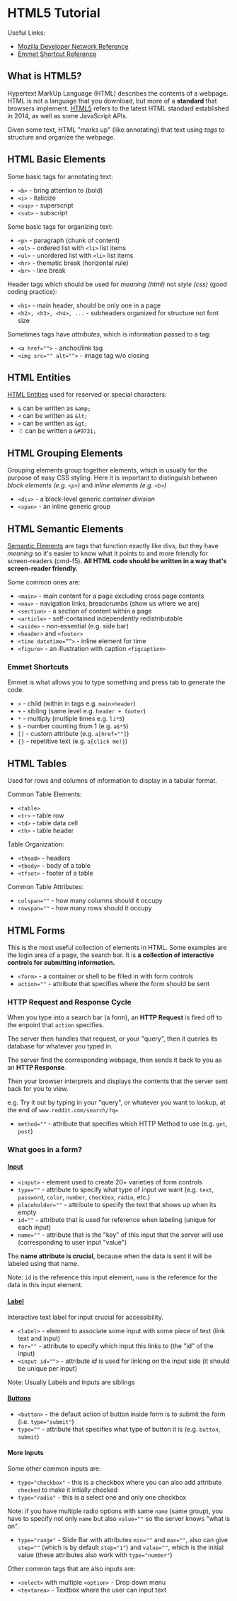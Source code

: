 # HTML5 Tutorial

Useful Links:
* [Mozilla Developer Network Reference](https://developer.mozilla.org/en-US/docs/Web/HTML/Element)
* [Emmet Shortcut Reference](https://developer.mozilla.org/en-US/docs/Web/HTML/Element)

## What is HTML5?

Hypertext MarkUp Language (HTML) describes the contents of a webpage. HTML is not a language that you download, but more of a **standard** that browsers implement. [HTML5](https://developer.mozilla.org/en-US/docs/Glossary/HTML5) refers to the latest HTML standard established in 2014, as well as some JavaScript APIs.

Given some text, HTML "marks up" (like annotating) that text using *tags* to structure and organize the webpage. 

## HTML Basic Elements

Some basic tags for annotating text:
* `<b>` - bring attention to (bold)
* `<i>` - italicize
* `<sup>` - superscript
* `<sub>` - subscript

Some basic tags for organizing text:
* `<p>` - paragraph (chunk of content)
* `<ol>` - ordered list with `<li>` list items
* `<ul>` - unordered list with `<li>` list items
* `<hr>` - thematic break (horizontal rule)
* `<br>` - line break

Header tags which should be used for *meaning (html)* not *style (css)* (good coding practice):
* `<h1>` - main header, should be only one in a page
* `<h2>, <h3>, <h4>, ...` - subheaders organized for structure not font size


Sometimes tags have *attributes*, which is information passed to a tag:
* `<a href="">` - anchor/link tag 
* `<img src="" alt="">` - image tag w/o closing

## HTML Entities

[HTML Entities](https://developer.mozilla.org/en-US/docs/Glossary/Entity) used for reserved or special characters:
* `&` can be written as  `&amp;`
* `<` can be written as `&lt;`
* `>` can be written as `&gt;`
* &#9731; can be written a `&#9731;`   

## HTML Grouping Elements

Grouping elements group together elements, which is usually for the purpose of easy CSS styling. Here it is important to distinguish between *block elements (e.g. `<p>`)* and *inline elements (e.g. `<b>`)*

* `<div>` - a block-level generic *container division* 
* `<span>` - an inline generic group

## HTML Semantic Elements

[Semantic Elements](https://developer.mozilla.org/en-US/docs/Glossary/Semantics) are tags that function exactly like divs, but they have *meaning* so it's easier to know what it points to and more friendly for screen-readers (cmd-f5). **All HTML code should be written in a way that's screen-reader friendly.**

Some common ones are:
* `<main>` - main content for a page excluding cross page contents
* `<nav>` - navigation links, breadcrumbs (show us where we are)
* `<section>` - a section of content within a page
* `<article>` - self-contained independently redistributable 
* `<aside>` - non-essential (e.g. side bar)
* `<header>` and `<footer>`
* `<time datetime=””>` - inline element for time
* `<figure>` - an illustration with caption `<figcaption>`

### Emmet Shortcuts

Emmet is what allows you to type something and press tab to generate the code. 
* `>` - child (within in tags e.g. `main>header`)
* `+` - sibling (same level e.g. `header + footer`)
* `*` - multiply (multiple times e.g. `li*5`)
* `$` - number counting from 1 (e.g. `a$*5`)
* `[]` - custom attribute (e.g. `a[href=""]`)
* `{}` - repetitive text (e.g. `a{click me!}`)

## HTML Tables

Used for rows and columns of information to display in a tabular format.

Common Table Elements:
* `<table>`
* `<tr>` - table row
* `<td>` - table data cell
* `<th>` - table header 

Table Organization:
* `<thead>` - headers
* `<tbody>` - body of a table
* `<tfoot>` - footer of a table

Common Table Attributes:
* `colspan=""` - how many columns should it occupy
* `rowspan=""` - how many rows should it occupy

## HTML Forms

This is the most useful collection of elements in HTML. Some examples are the login area of a page, the search bar. It is **a collection of interactive controls for submitting information.**

* `<form>` - a container or shell to be filled in with form controls
* `action=""` - attribute that specifies where the form should be sent

### HTTP Request and Response Cycle

When you type into a search bar (a form), an **HTTP Request** is fired off to the enpoint that `action` specifies.

The server then handles that request, or your "query", then it queries its database for whatever you typed in.

The server find the corresponding webpage, then sends it back to you as an **HTTP Response**.

Then your browser interprets and displays the contents that the server sent back for you to view.

e.g. Try it out by typing in your "query", or whatever you want to lookup, at the end of `www.reddit.com/search/?q=`

* `method=""` - attribute that specifies which HTTP Method to use (e.g. `get`, `post`)

### What goes in a form?
#### [Input](https://developer.mozilla.org/en-US/docs/Web/HTML/Element/input)

* `<input>` - element used to create 20+ varieties of form controls
* `type=""` - attribute to specify what type of input we want (e.g. `text`, `password`, `color`, `number`, `checkbox`, `radio`, etc.)
* `placeholder=""` - attribute to specify the text that shows up when its empty
* `id=""` - attribute that is used for reference when labeling (unique for each input)
* `name=""` - attribute that is the "key" of this input that the server will use (corresponding to user input "value")

The **name attribute is crucial**, because when the data is sent it will be labeled using that name.

Note: `id` is the reference this input element, `name` is the reference for the data in this input element. 

#### [Label](https://developer.mozilla.org/en-US/docs/Web/HTML/Element/label)

Interactive text label for input crucial for accessibility.

* `<label>` - element to associate some input with some piece of text (link text and input)
* `for=""` - attribute to specify which input this links to (the "id" of the input)
* `<input id="">` - attribute *id* is used for linking on the input side (it should be unique per input)

Note: Usually Labels and Inputs are siblings

#### [Buttons](https://developer.mozilla.org/en-US/docs/Web/HTML/Element/button)

* `<button>` - the default action of button inside form is to submit the form (i.e. `type="submit"`)
* `type=""` - attribute that specifies what type of button it is (e.g. `button`, `submit`)

#### More Inputs

Some other common inputs are:
* `type="checkbox"` - this is a checkbox where you can also add attribute `checked` to make it intially checked
* `type="radio"` - this is a select one and only one checkbox 

Note: if you have multiple radio options with same `name` (same group), you have to specify not only `name` but also `value=""` so the server knows "what is on".

* `type="range"` - Slide Bar with attributes `min=""` and `max=""`, also can give `step=""` (which is by default `step="1"`) and `value=""`, which is the initial value (these attributes also work with `type="number"`)

Other common tags that are also inputs are:

* `<select>` with multiple `<option>` - Drop down menu
* `<textarea>` - Textbox where the user can input text








 











